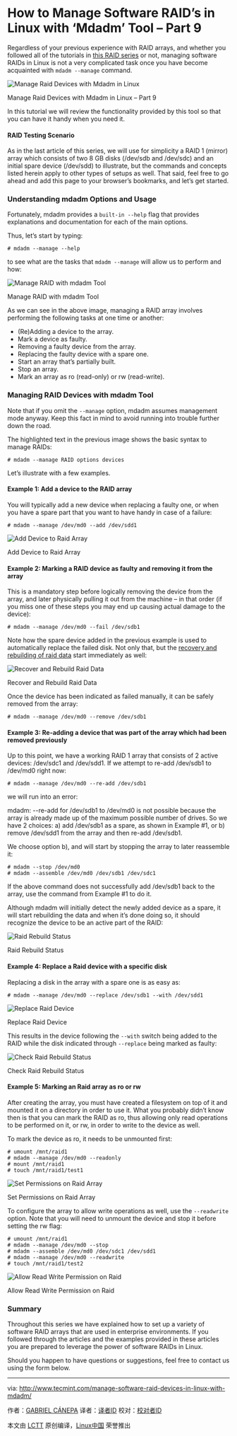 How to Manage Software RAID’s in Linux with ‘Mdadm’ Tool – Part 9
================================================================================
Regardless of your previous experience with RAID arrays, and whether you followed all of the tutorials in [this RAID series][1] or not, managing software RAIDs in Linux is not a very complicated task once you have become acquainted with `mdadm --manage` command.

![Manage Raid Devices with Mdadm in Linux](http://www.tecmint.com/wp-content/uploads/2015/10/Manage-Raid-with-Mdadm-Tool-in-Linux.jpg)

Manage Raid Devices with Mdadm in Linux – Part 9

In this tutorial we will review the functionality provided by this tool so that you can have it handy when you need it.

#### RAID Testing Scenario ####

As in the last article of this series, we will use for simplicity a RAID 1 (mirror) array which consists of two 8 GB disks (/dev/sdb and /dev/sdc) and an initial spare device (/dev/sdd) to illustrate, but the commands and concepts listed herein apply to other types of setups as well. That said, feel free to go ahead and add this page to your browser’s bookmarks, and let’s get started.

### Understanding mdadm Options and Usage ###

Fortunately, mdadm provides a `built-in --help` flag that provides explanations and documentation for each of the main options.

Thus, let’s start by typing:

    # mdadm --manage --help

to see what are the tasks that `mdadm --manage` will allow us to perform and how:

![Manage RAID with mdadm Tool](http://www.tecmint.com/wp-content/uploads/2015/10/mdadm-Usage-in-Linux.png)

Manage RAID with mdadm Tool

As we can see in the above image, managing a RAID array involves performing the following tasks at one time or another:

- (Re)Adding a device to the array.
- Mark a device as faulty.
- Removing a faulty device from the array.
- Replacing the faulty device with a spare one.
- Start an array that’s partially built.
- Stop an array.
- Mark an array as ro (read-only) or rw (read-write).

### Managing RAID Devices with mdadm Tool ###

Note that if you omit the `--manage` option, mdadm assumes management mode anyway. Keep this fact in mind to avoid running into trouble further down the road.

The highlighted text in the previous image shows the basic syntax to manage RAIDs:

    # mdadm --manage RAID options devices

Let’s illustrate with a few examples.

#### ​Example 1: Add a device to the RAID array ####

You will typically add a new device when replacing a faulty one, or when you have a spare part that you want to have handy in case of a failure:

    # mdadm --manage /dev/md0 --add /dev/sdd1

![Add Device to Raid Array](http://www.tecmint.com/wp-content/uploads/2015/10/Add-Device-to-Raid-Array.png)

Add Device to Raid Array

#### ​Example 2: Marking a RAID device as faulty and removing it from the array ####

This is a mandatory step before logically removing the device from the array, and later physically pulling it out from the machine – in that order (if you miss one of these steps you may end up causing actual damage to the device):

    # mdadm --manage /dev/md0 --fail /dev/sdb1

Note how the spare device added in the previous example is used to automatically replace the failed disk. Not only that, but the [recovery and rebuilding of raid data][2] start immediately as well:

![Recover and Rebuild Raid Data](http://www.tecmint.com/wp-content/uploads/2015/10/Recover-and-Rebuild-Raid-Data.png)

Recover and Rebuild Raid Data

Once the device has been indicated as failed manually, it can be safely removed from the array:

    # mdadm --manage /dev/md0 --remove /dev/sdb1

#### ​Example 3: Re-adding a device that was part of the array which had been removed previously ####

Up to this point, we have a working RAID 1 array that consists of 2 active devices: /dev/sdc1 and /dev/sdd1. If we attempt to re-add /dev/sdb1 to /dev/md0 right now:

    # mdadm --manage /dev/md0 --re-add /dev/sdb1

we will run into an error:

mdadm: --re-add for /dev/sdb1 to /dev/md0 is not possible
because the array is already made up of the maximum possible number of drives. So we have 2 choices: a) add /dev/sdb1 as a spare, as shown in Example #1, or b) remove /dev/sdd1 from the array and then re-add /dev/sdb1.

We choose option b), and will start by stopping the array to later reassemble it:

    # mdadm --stop /dev/md0
    # mdadm --assemble /dev/md0 /dev/sdb1 /dev/sdc1

If the above command does not successfully add /dev/sdb1 back to the array, use the command from Example #1 to do it.

Although mdadm will initially detect the newly added device as a spare, it will start rebuilding the data and when it’s done doing so, it should recognize the device to be an active part of the RAID:

![Raid Rebuild Status](http://www.tecmint.com/wp-content/uploads/2015/10/Raid-Rebuild-Status.png)

Raid Rebuild Status

#### Example 4: Replace a Raid device with a specific disk ####

Replacing a disk in the array with a spare one is as easy as:

    # mdadm --manage /dev/md0 --replace /dev/sdb1 --with /dev/sdd1

![Replace Raid Device](http://www.tecmint.com/wp-content/uploads/2015/10/Replace-Raid-device.png)

Replace Raid Device

This results in the device following the `--with` switch being added to the RAID while the disk indicated through `--replace` being marked as faulty:

![Check Raid Rebuild Status](http://www.tecmint.com/wp-content/uploads/2015/10/Check-Raid-Rebuild-Status.png)

Check Raid Rebuild Status

#### ​Example 5: Marking an Raid array as ro or rw ####

After creating the array, you must have created a filesystem on top of it and mounted it on a directory in order to use it. What you probably didn’t know then is that you can mark the RAID as ro, thus allowing only read operations to be performed on it, or rw, in order to write to the device as well.

To mark the device as ro, it needs to be unmounted first:

    # umount /mnt/raid1
    # mdadm --manage /dev/md0 --readonly
    # mount /mnt/raid1
    # touch /mnt/raid1/test1

![Set Permissions on Raid Array](http://www.tecmint.com/wp-content/uploads/2015/10/Set-Permissions-on-Raid-Array.png)

Set Permissions on Raid Array

To configure the array to allow write operations as well, use the `--readwrite` option. Note that you will need to unmount the device and stop it before setting the rw flag:

    # umount /mnt/raid1
    # mdadm --manage /dev/md0 --stop
    # mdadm --assemble /dev/md0 /dev/sdc1 /dev/sdd1
    # mdadm --manage /dev/md0 --readwrite
    # touch /mnt/raid1/test2

![Allow Read Write Permission on Raid](http://www.tecmint.com/wp-content/uploads/2015/10/Allow-Write-Permission-on-Raid.png)

Allow Read Write Permission on Raid

### Summary ###

Throughout this series we have explained how to set up a variety of software RAID arrays that are used in enterprise environments. If you followed through the articles and the examples provided in these articles you are prepared to leverage the power of software RAIDs in Linux.

Should you happen to have questions or suggestions, feel free to contact us using the form below.

--------------------------------------------------------------------------------

via: http://www.tecmint.com/manage-software-raid-devices-in-linux-with-mdadm/

作者：[GABRIEL CÁNEPA][a]
译者：[译者ID](https://github.com/译者ID)
校对：[校对者ID](https://github.com/校对者ID)

本文由 [LCTT](https://github.com/LCTT/TranslateProject) 原创编译，[Linux中国](https://linux.cn/) 荣誉推出

[a]:http://www.tecmint.com/author/gacanepa/
[1]:http://www.tecmint.com/understanding-raid-setup-in-linux/
[2]:http://www.tecmint.com/recover-data-and-rebuild-failed-software-raid/